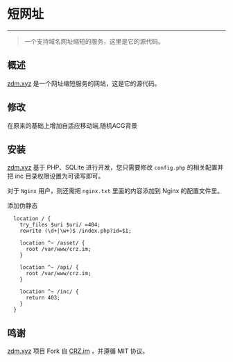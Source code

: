 # 短网址
---
> 一个支持域名网址缩短的服务，这里是它的源代码。

## 概述
[zdm.xyz](https://mLi.ink) 是一个网址缩短服务的网站，这是它的源代码。

## 修改

在原来的基础上增加自适应移动端,随机ACG背景

## 安装
[zdm.xyz](https://mLi.ink) 基于 PHP、SQLite 进行开发，您只需要修改 `config.php` 的相关配置并把 inc 目录权限设置为可读写即可。

对于 `Nginx` 用户，则还需把 `nginx.txt` 里面的内容添加到 Nginx 的配置文件里。

添加伪静态
```
  location / {
    try_files $uri $uri/ =404;
    rewrite (\d+|\w+)$ /index.php?id=$1;

    location ^~ /asset/ {
      root /var/www/crz.im;
    }

    location ^~ /api/ {
      root /var/www/crz.im;
    }

    location ^~ /inc/ {
      return 403;
    }
  }
```

## 鸣谢
[zdm.xyz](https://mLi.ink) 项目 Fork 自 [CRZ.im](https://github.com/Caringor/CRZ.im/) ，并遵循 MIT 协议。